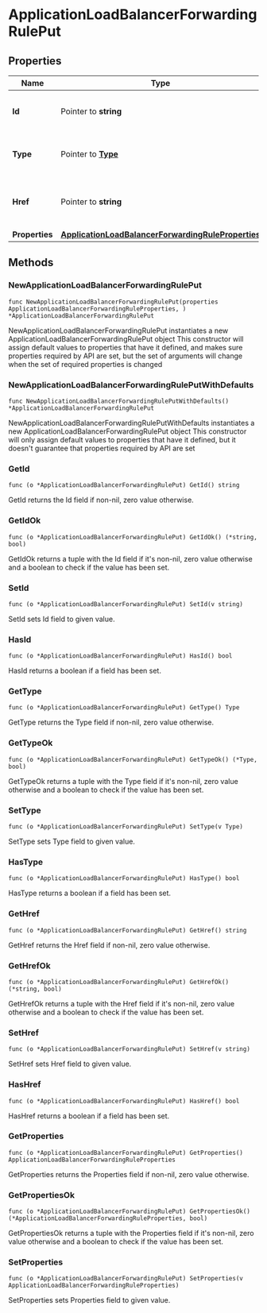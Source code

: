 # ApplicationLoadBalancerForwardingRulePut

## Properties

|Name | Type | Description | Notes|
|------------ | ------------- | ------------- | -------------|
|**Id** | Pointer to **string** | The resource&#39;s unique identifier. | [optional] [readonly] |
|**Type** | Pointer to [**Type**](Type.md) | The type of object that has been created. | [optional] |
|**Href** | Pointer to **string** | URL to the object representation (absolute path). | [optional] [readonly] |
|**Properties** | [**ApplicationLoadBalancerForwardingRuleProperties**](ApplicationLoadBalancerForwardingRuleProperties.md) |  | |

## Methods

### NewApplicationLoadBalancerForwardingRulePut

`func NewApplicationLoadBalancerForwardingRulePut(properties ApplicationLoadBalancerForwardingRuleProperties, ) *ApplicationLoadBalancerForwardingRulePut`

NewApplicationLoadBalancerForwardingRulePut instantiates a new ApplicationLoadBalancerForwardingRulePut object
This constructor will assign default values to properties that have it defined,
and makes sure properties required by API are set, but the set of arguments
will change when the set of required properties is changed

### NewApplicationLoadBalancerForwardingRulePutWithDefaults

`func NewApplicationLoadBalancerForwardingRulePutWithDefaults() *ApplicationLoadBalancerForwardingRulePut`

NewApplicationLoadBalancerForwardingRulePutWithDefaults instantiates a new ApplicationLoadBalancerForwardingRulePut object
This constructor will only assign default values to properties that have it defined,
but it doesn't guarantee that properties required by API are set

### GetId

`func (o *ApplicationLoadBalancerForwardingRulePut) GetId() string`

GetId returns the Id field if non-nil, zero value otherwise.

### GetIdOk

`func (o *ApplicationLoadBalancerForwardingRulePut) GetIdOk() (*string, bool)`

GetIdOk returns a tuple with the Id field if it's non-nil, zero value otherwise
and a boolean to check if the value has been set.

### SetId

`func (o *ApplicationLoadBalancerForwardingRulePut) SetId(v string)`

SetId sets Id field to given value.

### HasId

`func (o *ApplicationLoadBalancerForwardingRulePut) HasId() bool`

HasId returns a boolean if a field has been set.

### GetType

`func (o *ApplicationLoadBalancerForwardingRulePut) GetType() Type`

GetType returns the Type field if non-nil, zero value otherwise.

### GetTypeOk

`func (o *ApplicationLoadBalancerForwardingRulePut) GetTypeOk() (*Type, bool)`

GetTypeOk returns a tuple with the Type field if it's non-nil, zero value otherwise
and a boolean to check if the value has been set.

### SetType

`func (o *ApplicationLoadBalancerForwardingRulePut) SetType(v Type)`

SetType sets Type field to given value.

### HasType

`func (o *ApplicationLoadBalancerForwardingRulePut) HasType() bool`

HasType returns a boolean if a field has been set.

### GetHref

`func (o *ApplicationLoadBalancerForwardingRulePut) GetHref() string`

GetHref returns the Href field if non-nil, zero value otherwise.

### GetHrefOk

`func (o *ApplicationLoadBalancerForwardingRulePut) GetHrefOk() (*string, bool)`

GetHrefOk returns a tuple with the Href field if it's non-nil, zero value otherwise
and a boolean to check if the value has been set.

### SetHref

`func (o *ApplicationLoadBalancerForwardingRulePut) SetHref(v string)`

SetHref sets Href field to given value.

### HasHref

`func (o *ApplicationLoadBalancerForwardingRulePut) HasHref() bool`

HasHref returns a boolean if a field has been set.

### GetProperties

`func (o *ApplicationLoadBalancerForwardingRulePut) GetProperties() ApplicationLoadBalancerForwardingRuleProperties`

GetProperties returns the Properties field if non-nil, zero value otherwise.

### GetPropertiesOk

`func (o *ApplicationLoadBalancerForwardingRulePut) GetPropertiesOk() (*ApplicationLoadBalancerForwardingRuleProperties, bool)`

GetPropertiesOk returns a tuple with the Properties field if it's non-nil, zero value otherwise
and a boolean to check if the value has been set.

### SetProperties

`func (o *ApplicationLoadBalancerForwardingRulePut) SetProperties(v ApplicationLoadBalancerForwardingRuleProperties)`

SetProperties sets Properties field to given value.




